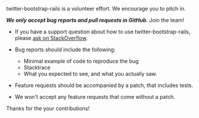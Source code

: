 twitter-bootstrap-rails is a volunteer effort. We encourage you to pitch in.

__*We only accept bug reports and pull requests in GitHub*__. Join the team!

* If you have a support question about how to use twitter-bootstrap-rails, please [ask on StackOverflow](http://stackoverflow.com/search?tab=newest&q=twitter-bootstrap-rails).

* Bug reports should include the following:
  - Minimal example of code to reproduce the bug
  - Stacktrace
  - What you expected to see, and what you actually saw.

* Feature requests should be accompanied by a patch, that includes tests.
* We won't accept any feature requests that come without a patch.

Thanks for the your contributions!